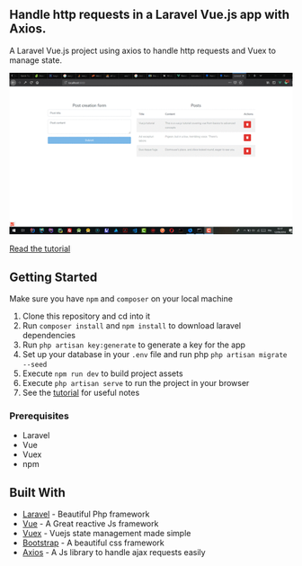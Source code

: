 ## Handle http requests in a Laravel Vue.js app with Axios.

A Laravel Vue.js project using axios to handle http requests and Vuex to manage state. 

![application screenshot](public/images/demo.gif "Realtime search engine with Laravel and Pusher")

[Read the tutorial](https://pusher.com/tutorials/laravel-vue-axios)

## Getting Started
Make sure you have `npm` and `composer` on your local machine

1.  Clone this repository and cd into it
2.  Run `composer install` and `npm install` to download laravel dependencies
3.  Run `php artisan key:generate` to generate a key for the app
5.  Set up your database in your `.env` file and run php `php artisan migrate --seed`
6.  Execute `npm run dev` to build project assets
7.  Execute `php artisan serve` to run the project in your browser
8.  See the [tutorial](https://pusher.com/tutorials/laravel-vue-axios) for useful notes 

### Prerequisites

* Laravel
* Vue
* Vuex
* npm


## Built With

* [Laravel](https://localhost:8000) - Beautiful Php framework
* [Vue](https://vuejs.org/) - A Great reactive Js framework
* [Vuex](https://vuejs.org/) - Vuejs state management made simple
* [Bootstrap](https://getbootstrap.com) - A beautiful css framework
* [Axios](https://vuejs.org/) - A Js library to handle ajax requests easily

